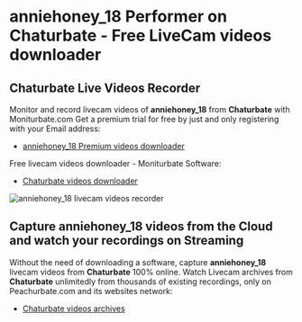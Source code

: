 # anniehoney_18 Performer on Chaturbate - Free LiveCam videos downloader

## Chaturbate Live Videos Recorder

Monitor and record livecam videos of **anniehoney_18** from **Chaturbate** with Moniturbate.com
Get a premium trial for free by just and only registering with your Email address:
* [anniehoney_18 Premium videos downloader](https://moniturbate.com/request-demo-licence-key.html)

Free livecam videos downloader - Moniturbate Software:
* [Chaturbate videos downloader](https://moniturbate.com/moniturbate-download-software.html)

![anniehoney_18 livecam videos recorder](https://peachurnet.com/templates/moniturbate-software.png)


## Capture anniehoney_18 videos from the Cloud and watch your recordings on Streaming

Without the need of downloading a software, capture **anniehoney_18** livecam videos from **Chaturbate** 100% online.
Watch Livecam archives from **Chaturbate** unlimitedly from thousands of existing recordings, only on Peachurbate.com and its websites network:
* [Chaturbate videos archives](https://peachurnet.com/)